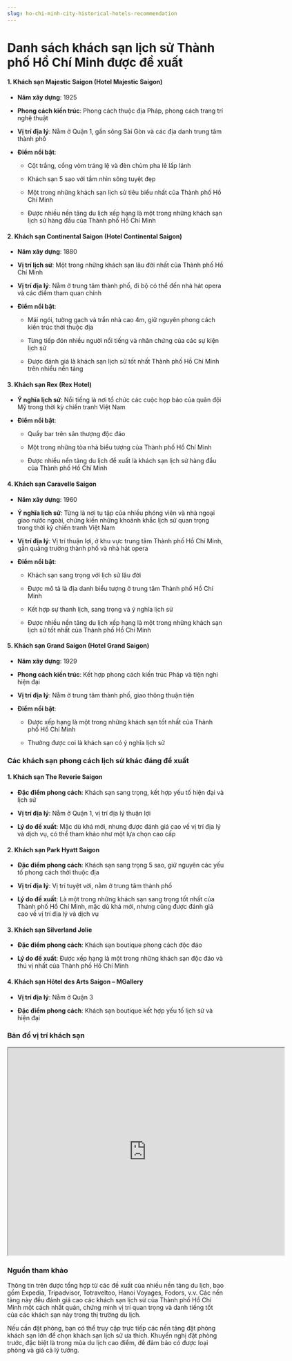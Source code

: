 ```yaml
---
slug: ho-chi-minh-city-historical-hotels-recommendation
---
```

# Danh sách khách sạn lịch sử Thành phố Hồ Chí Minh được đề xuất

#### 1. Khách sạn Majestic Saigon (Hotel Majestic Saigon)

* **Năm xây dựng**: 1925

* **Phong cách kiến trúc**: Phong cách thuộc địa Pháp, phong cách trang trí nghệ thuật

* **Vị trí địa lý**: Nằm ở Quận 1, gần sông Sài Gòn và các địa danh trung tâm thành phố

* **Điểm nổi bật**:

  - Cột trắng, cổng vòm tráng lệ và đèn chùm pha lê lấp lánh

  - Khách sạn 5 sao với tầm nhìn sông tuyệt đẹp

  - Một trong những khách sạn lịch sử tiêu biểu nhất của Thành phố Hồ Chí Minh

  - Được nhiều nền tảng du lịch xếp hạng là một trong những khách sạn lịch sử hàng đầu của Thành phố Hồ Chí Minh

#### 2. Khách sạn Continental Saigon (Hotel Continental Saigon)

* **Năm xây dựng**: 1880

* **Vị trí lịch sử**: Một trong những khách sạn lâu đời nhất của Thành phố Hồ Chí Minh

* **Vị trí địa lý**: Nằm ở trung tâm thành phố, đi bộ có thể đến nhà hát opera và các điểm tham quan chính

* **Điểm nổi bật**:

  * Mái ngói, tường gạch và trần nhà cao 4m, giữ nguyên phong cách kiến trúc thời thuộc địa

  * Từng tiếp đón nhiều người nổi tiếng và nhân chứng của các sự kiện lịch sử

  * Được đánh giá là khách sạn lịch sử tốt nhất Thành phố Hồ Chí Minh trên nhiều nền tảng

#### 3. Khách sạn Rex (Rex Hotel)

* **Ý nghĩa lịch sử**: Nổi tiếng là nơi tổ chức các cuộc họp báo của quân đội Mỹ trong thời kỳ chiến tranh Việt Nam

* **Điểm nổi bật**:

  * Quầy bar trên sân thượng độc đáo

  * Một trong những tòa nhà biểu tượng của Thành phố Hồ Chí Minh

  * Được nhiều nền tảng du lịch đề xuất là khách sạn lịch sử hàng đầu của Thành phố Hồ Chí Minh

#### 4. Khách sạn Caravelle Saigon

* **Năm xây dựng**: 1960

* **Ý nghĩa lịch sử**: Từng là nơi tụ tập của nhiều phóng viên và nhà ngoại giao nước ngoài, chứng kiến những khoảnh khắc lịch sử quan trọng trong thời kỳ chiến tranh Việt Nam

* **Vị trí địa lý**: Vị trí thuận lợi, ở khu vực trung tâm Thành phố Hồ Chí Minh, gần quảng trường thành phố và nhà hát opera

* **Điểm nổi bật**:

  * Khách sạn sang trọng với lịch sử lâu đời

  * Được mô tả là địa danh biểu tượng ở trung tâm Thành phố Hồ Chí Minh

  * Kết hợp sự thanh lịch, sang trọng và ý nghĩa lịch sử

  * Được nhiều nền tảng du lịch xếp hạng là một trong những khách sạn lịch sử tốt nhất của Thành phố Hồ Chí Minh

#### 5. Khách sạn Grand Saigon (Hotel Grand Saigon)

* **Năm xây dựng**: 1929

* **Phong cách kiến trúc**: Kết hợp phong cách kiến trúc Pháp và tiện nghi hiện đại

* **Vị trí địa lý**: Nằm ở trung tâm thành phố, giao thông thuận tiện

* **Điểm nổi bật**:

  * Được xếp hạng là một trong những khách sạn tốt nhất của Thành phố Hồ Chí Minh

  * Thường được coi là khách sạn có ý nghĩa lịch sử

### Các khách sạn phong cách lịch sử khác đáng đề xuất

#### 1. Khách sạn The Reverie Saigon

* **Đặc điểm phong cách**: Khách sạn sang trọng, kết hợp yếu tố hiện đại và lịch sử

* **Vị trí địa lý**: Nằm ở Quận 1, vị trí địa lý thuận lợi

* **Lý do đề xuất**: Mặc dù khá mới, nhưng được đánh giá cao về vị trí địa lý và dịch vụ, có thể tham khảo như một lựa chọn cao cấp

#### 2. Khách sạn Park Hyatt Saigon

* **Đặc điểm phong cách**: Khách sạn sang trọng 5 sao, giữ nguyên các yếu tố phong cách thời thuộc địa

* **Vị trí địa lý**: Vị trí tuyệt vời, nằm ở trung tâm thành phố

* **Lý do đề xuất**: Là một trong những khách sạn sang trọng tốt nhất của Thành phố Hồ Chí Minh, mặc dù khá mới, nhưng cũng được đánh giá cao về vị trí địa lý và dịch vụ

#### 3. Khách sạn Silverland Jolie

* **Đặc điểm phong cách**: Khách sạn boutique phong cách độc đáo

* **Lý do đề xuất**: Được xếp hạng là một trong những khách sạn độc đáo và thú vị nhất của Thành phố Hồ Chí Minh

#### 4. Khách sạn Hôtel des Arts Saigon – MGallery

* **Vị trí địa lý**: Nằm ở Quận 3

* **Đặc điểm phong cách**: Khách sạn boutique kết hợp yếu tố lịch sử và hiện đại



### Bản đồ vị trí khách sạn

<iframe src="https://www.google.com/maps/d/u/0/embed?mid=14A42uJBdqoPwaObOTqz653CHnINJXmw&ehbc=2E312F" width="640" height="480"></iframe>

### Nguồn tham khảo

Thông tin trên được tổng hợp từ các đề xuất của nhiều nền tảng du lịch, bao gồm Expedia, Tripadvisor, Totraveltoo, Hanoi Voyages, Fodors, v.v. Các nền tảng này đều đánh giá cao các khách sạn lịch sử của Thành phố Hồ Chí Minh một cách nhất quán, chứng minh vị trí quan trọng và danh tiếng tốt của các khách sạn này trong thị trường du lịch.

Nếu cần đặt phòng, bạn có thể truy cập trực tiếp các nền tảng đặt phòng khách sạn lớn để chọn khách sạn lịch sử ưa thích. Khuyến nghị đặt phòng trước, đặc biệt là trong mùa du lịch cao điểm, để đảm bảo có được loại phòng và giá cả lý tưởng.
